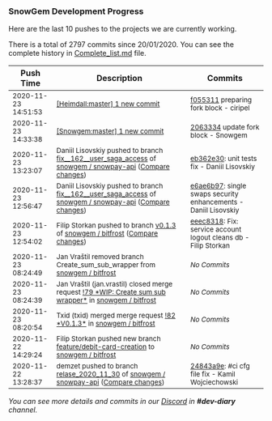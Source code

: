 
### SnowGem Development Progress

Here are the last 10 pushes to the projects we are currently working.

There is a total of 2797 commits since 20/01/2020. You can see the complete history in
 [Complete_list.md](Complete_list.md) file.

| Push Time | Description | Commits |
| --- | --- | --- |
| <sub>2020-11-23 14:51:53</sub> | <sub>[[Heimdall:master] 1 new commit](https://github.com/ciripel/Heimdall/commit/f05531152ee7989304049d76017de20a6278b917)</sub> | <sub>[f055311](https://github.com/ciripel/Heimdall/commit/f05531152ee7989304049d76017de20a6278b917) preparing fork block - ciripel</sub> |
| <sub>2020-11-23 14:33:38</sub> | <sub>[[Snowgem:master] 1 new commit](https://github.com/Snowgem/Snowgem/commit/206333415f1cff2d8cd5475b9fe9b27a1b07c309)</sub> | <sub>[2063334](https://github.com/Snowgem/Snowgem/commit/206333415f1cff2d8cd5475b9fe9b27a1b07c309) update fork block - Snowgem</sub> |
| <sub>2020-11-23 13:23:07</sub> | <sub>Daniil Lisovskiy pushed to branch [fix\_\_162\_\_user\_saga\_access](https://gitlab.com/snowgem/snowpay-api/commits/fix__162__user_saga_access) of [snowgem / snowpay\-api](https://gitlab.com/snowgem/snowpay-api) ([Compare changes](https://gitlab.com/snowgem/snowpay-api/compare/e6ae6b977f17f969ce1c161914b19b4f62d42d2b...eb362e30e6fed697d5f229bc937f9c98a46c4804))</sub> | <sub>[eb362e30](https://gitlab.com/snowgem/snowpay-api/-/commit/eb362e30e6fed697d5f229bc937f9c98a46c4804): unit tests fix - Daniil Lisovskiy</sub> |
| <sub>2020-11-23 12:56:47</sub> | <sub>Daniil Lisovskiy pushed to branch [fix\_\_162\_\_user\_saga\_access](https://gitlab.com/snowgem/snowpay-api/commits/fix__162__user_saga_access) of [snowgem / snowpay\-api](https://gitlab.com/snowgem/snowpay-api) ([Compare changes](https://gitlab.com/snowgem/snowpay-api/compare/d50f3744fd11a3f4814fb2a9ae41d990ff474363...e6ae6b977f17f969ce1c161914b19b4f62d42d2b))</sub> | <sub>[e6ae6b97](https://gitlab.com/snowgem/snowpay-api/-/commit/e6ae6b977f17f969ce1c161914b19b4f62d42d2b): single swaps security enhancements - Daniil Lisovskiy</sub> |
| <sub>2020-11-23 12:54:02</sub> | <sub>Filip Storkan pushed to branch [v0\.1\.3](https://gitlab.com/snowgem/bitfrost/commits/v0.1.3) of [snowgem / bitfrost](https://gitlab.com/snowgem/bitfrost) ([Compare changes](https://gitlab.com/snowgem/bitfrost/compare/c47fbbfd94ad3f784f2d624f777d9a4f7fa3683c...eeec8318c1f1209808a55bca13a6f7a82fda65cf))</sub> | <sub>[eeec8318](https://gitlab.com/snowgem/bitfrost/-/commit/eeec8318c1f1209808a55bca13a6f7a82fda65cf): Fix: service account logout cleans db - Filip Storkan</sub> |
| <sub>2020-11-23 08:24:49</sub> | <sub>Jan Vraštil removed branch Create_sum_sub_wrapper from [snowgem / bitfrost](https://gitlab.com/snowgem/bitfrost)</sub> | <sub>_No Commits_</sub> |
| <sub>2020-11-23 08:24:39</sub> | <sub>Jan Vraštil (jan.vrastil) closed merge request [\!79 \*WIP: Create sum sub wrapper\*](https://gitlab.com/snowgem/bitfrost/-/merge_requests/79) in [snowgem / bitfrost](https://gitlab.com/snowgem/bitfrost)</sub> | <sub>_No Commits_</sub> |
| <sub>2020-11-23 08:20:54</sub> | <sub>Txid (txid) merged merge request [\!82 \*V0\.1\.3\*](https://gitlab.com/snowgem/bitfrost/-/merge_requests/82) in [snowgem / bitfrost](https://gitlab.com/snowgem/bitfrost)</sub> | <sub>_No Commits_</sub> |
| <sub>2020-11-22 14:29:24</sub> | <sub>Filip Storkan pushed new branch [feature/debit\-card\-creation](https://gitlab.com/snowgem/bitfrost/commits/feature/debit-card-creation) to [snowgem / bitfrost](https://gitlab.com/snowgem/bitfrost)</sub> | <sub>_No Commits_</sub> |
| <sub>2020-11-22 13:28:37</sub> | <sub>demzet pushed to branch [relase\_2020\_11\_30](https://gitlab.com/snowgem/snowpay-api/commits/relase_2020_11_30) of [snowgem / snowpay\-api](https://gitlab.com/snowgem/snowpay-api) ([Compare changes](https://gitlab.com/snowgem/snowpay-api/compare/2bf074c40aa1b657b56155ed414d7d95efe67c75...24843a9e86a877bb27444e9f19debe089e0282e2))</sub> | <sub>[24843a9e](https://gitlab.com/snowgem/snowpay-api/-/commit/24843a9e86a877bb27444e9f19debe089e0282e2): #ci cfg file fix - Kamil Wojciechowski</sub> |

_You can see more details and commits in our [Discord](https://discord.gg/zumGnbg) in **#dev-diary** channel._
